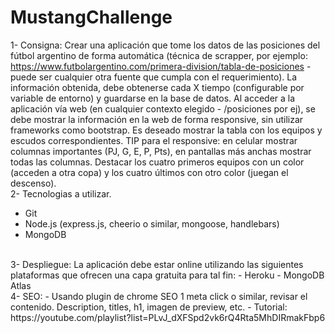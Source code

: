 # MustangChallenge
1- Consigna:
Crear una aplicación que tome los datos de las posiciones del fútbol argentino de forma
automática (técnica de scrapper, por ejemplo:
https://www.futbolargentino.com/primera-division/tabla-de-posiciones - puede ser cualquier otra
fuente que cumpla con el requerimiento).
La información obtenida, debe obtenerse cada X tiempo (configurable por variable de entorno)
y guardarse en la base de datos.
Al acceder a la aplicación vía web (en cualquier contexto elegido - /posiciones por ej), se debe
mostrar la información en la web de forma responsive, sin utilizar frameworks como bootstrap.
Es deseado mostrar la tabla con los equipos y escudos correspondientes.
TIP para el responsive: en celular mostrar columnas importantes (PJ, G, E, P, Pts), en pantallas
más anchas mostrar todas las columnas.
Destacar los cuatro primeros equipos con un color (acceden a otra copa) y los cuatro últimos
con otro color (juegan el descenso).
<br>
2- Tecnologias a utilizar.
- Git
- Node.js (express.js, cheerio o similar, mongoose, handlebars)
- MongoDB
 <br>
3- Despliegue:
La aplicación debe estar online utilizando las siguientes plataformas que ofrecen una capa
gratuita para tal fin:
- Heroku
- MongoDB Atlas 
<br>
4- SEO:
- Usando plugin de chrome SEO 1 meta click o similar, revisar el contenido. Description,
titles, h1, imagen de preview, etc.
- Tutorial: https://youtube.com/playlist?list=PLvJ_dXFSpd2vk6rQ4Rta5MhDIRmakFbp6
